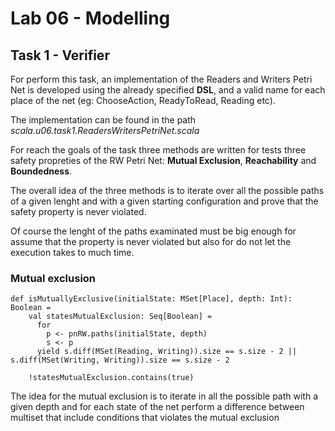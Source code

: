 # Lab 06 - Modelling
## Task 1 - Verifier

For perform this task, an implementation of the Readers and Writers Petri Net is developed using the already specified **DSL**, and a valid name for each place of the net (eg: ChooseAction, ReadyToRead, Reading etc).

The implementation can be found in the path *scala.u06.task1.ReadersWritersPetriNet.scala*

For reach the goals of the task three methods are written for tests three safety propreties of the RW Petri Net: **Mutual Exclusion**, **Reachability** and **Boundedness**.

The overall idea of the three methods is to iterate over all the possible paths of a given lenght and with a given starting configuration and prove that the safety property is never violated.

Of course the lenght of the paths examinated must be big enough for assume that the property is never violated but also for do not let the execution takes to much time.

### Mutual exclusion

```
def isMutuallyExclusive(initialState: MSet[Place], depth: Int): Boolean =
    val statesMutualExclusion: Seq[Boolean] =
      for
        p <- pnRW.paths(initialState, depth)
        s <- p
      yield s.diff(MSet(Reading, Writing)).size == s.size - 2 || s.diff(MSet(Writing, Writing)).size == s.size - 2

    !statesMutualExclusion.contains(true)
```

The idea for the mutual exclusion is to iterate in all the possible path with a given depth and for each state of the net perform a difference between multiset that include conditions that violates the mutual exclusion
